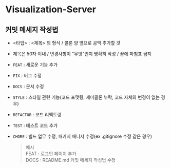 # Visualization-Server

## 커밋 메세지 작성법
- <타입> : <제목> 의 형식 / 콜론 양 옆으로 공백 추가할 것

- 제목은 50자 이내 / 변경사항이 "무엇"인지 명확히 작성 / 끝에 마침표 금지  

- `FEAT` : 새로운 기능 추가  
- `FIX` : 버그 수정  
- `DOCS` : 문서 수정  
- `STYLE` : 스타일 관련 기능(코드 포맷팅, 세미콜론 누락, 코드 자체의 변경이 없는 경우)  
- `REFACTOR` : 코드 리팩토링  
- `TEST` : 테스트 코드 추가  
- `CHORE` : 빌드 업무 수정, 패키지 매니저 수정(ex .gitignore 수정 같은 경우)
    > 예시  
    > FEAT : 로그인 페이지 추가  
    > DOCS : README.md 커밋 메세지 작성법 수정
